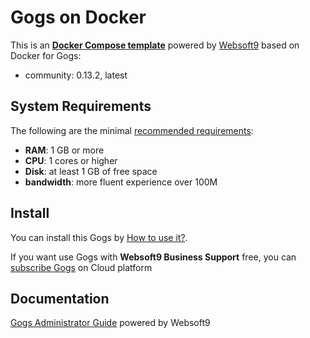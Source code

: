# Gogs on Docker  

This is an **[Docker Compose template](https://github.com/Websoft9/docker-library)** powered by [Websoft9](https://www.websoft9.com) based on Docker for Gogs:


 - community:  0.13.2, latest


## System Requirements

The following are the minimal [recommended requirements](https://github.com/gogs/gogs):

* **RAM**: 1 GB or more
* **CPU**: 1 cores or higher
* **Disk**: at least 1 GB of free space
* **bandwidth**: more fluent experience over 100M  

## Install

You can install this Gogs by [How to use it?](https://github.com/Websoft9/docker-library#how-to-use-it).   

If you want use Gogs with **Websoft9 Business Support** free, you can [subscribe Gogs](https://www.websoft9.com/apps) on Cloud platform

## Documentation

[Gogs Administrator Guide](https://support.websoft9.com/docs/gogs) powered by Websoft9